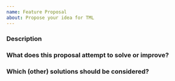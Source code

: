 ```yaml
---
name: Feature Proposal
about: Propose your idea for TML
---
```


<!-- 
Please keep in mind that the tModLoader software is built by the community.
By submitting your proposal you agree that it may become part of tModLoader as a whole, or partially.
The development time it takes for your proposal may vary, the TML Team can give no expected time when your proposal will be addressed or implemented.
The TML Team reserves their right to take ideas from your proposal but are not required to necessarily accept your proposal.
-->

### Description
<!-- Describe your proposal briefly. -->

### What does this proposal attempt to solve or improve?
<!-- Describe how your ideas are beneficial for the tModLoader software. -->

### Which (other) solutions should be considered?
<!-- Are there alternatives to your proposal? Please list them here. -->



